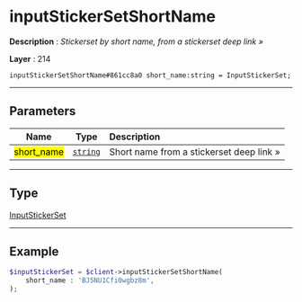 # inputStickerSetShortName

**Description** : *Stickerset by short name, from a stickerset deep link &raquo;*

**Layer** : 214

```tl
inputStickerSetShortName#861cc8a0 short_name:string = InputStickerSet;
```

---

## Parameters

| Name | Type | Description |
| :---: | :---: | :--- |
| <mark>short_name</mark> | [`string`](type/string) | Short name from a stickerset deep link » |

---

## Type

[InputStickerSet](type/InputStickerSet)

---

## Example

```php
$inputStickerSet = $client->inputStickerSetShortName(
	short_name : 'BJ5NU1Cfi0wgbz8m',
);
```